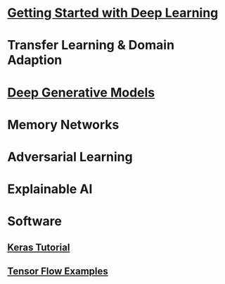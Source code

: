 # [Getting Started with Deep Learning](Getting_Started_with_DL.md)
# Transfer Learning & Domain Adaption
# [Deep Generative Models](DGM.md)
# Memory Networks
# Adversarial Learning
# Explainable AI
# Software
## [Keras Tutorial](https://github.com/dgarg-iitgn/keras_tutorial/blob/master/README.md)
## [Tensor Flow Examples](https://github.com/dgarg-iitgn/TensorFlow-Examples/blob/master/README.md)
